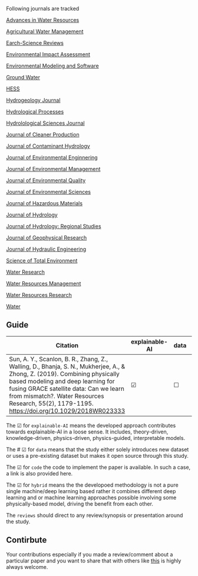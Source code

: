 Following journals are tracked



[Advances in Water Resources](https://github.com/AtrCheema/AIHydro/tree/main/Advances_in_Water_Resources)

[Agricultural Water Management](https://github.com/AtrCheema/AIHydro/tree/main/Agricultural_Water_Management)

[Earch-Science Reviews](https://github.com/AtrCheema/AIHydro/tree/main/Earth-Science_Reviews)

[Environmental Impact Assessment](https://github.com/AtrCheema/AIHydro/tree/main/Environmental_Impact_Assessment)

[Environmental Modeling and Software](https://github.com/AtrCheema/AIHydro/tree/main/Environmental_Modeling_and_Software)

[Ground Water](https://github.com/AtrCheema/AIHydro/tree/main/Ground_Water)

[HESS](https://github.com/AtrCheema/AIHydro/tree/main/HESS)

[Hydrogeology Journal](https://github.com/AtrCheema/AIHydro/tree/main/Hydrogeology_Journal)

[Hydrological Processes](https://github.com/AtrCheema/AIHydro/tree/main/Hydrological_Processes)

[Hydrolological Sciences Journal](https://github.com/AtrCheema/AIHydro/tree/main/Hydrological_Sciences_Journal)

[Journal of Cleaner Production](https://github.com/AtrCheema/AIHydro/tree/main/Journal_of_Cleaner_Production)

[Journal of Contaminant Hydrology](https://github.com/AtrCheema/AIHydro/tree/main/Journal_of_Contaminant_Hydrology)

[Journal of Environmental Enginnering](https://github.com/AtrCheema/AIHydro/tree/main/Journal_of_Environmental_Engineering)

[Journal of Environmental Management](https://github.com/AtrCheema/AIHydro/tree/main/Journal_of_Environmental_Management)

[Journal of Environmental Quality](https://github.com/AtrCheema/AIHydro/tree/main/Journal_of_Environmental_Quality)

[Journal of Environmental Sciences](https://github.com/AtrCheema/AIHydro/tree/main/Journal_of_Environmental_Sciences)

[Journal of Hazardous Materials](https://github.com/AtrCheema/AIHydro/tree/main/Journal_of_Hazardous_Materials)

[Journal of Hydrology](https://github.com/AtrCheema/AIHydro/tree/main/Journal_of_Hydrology)

[Journal of Hydrology: Regional Studies](https://github.com/AtrCheema/AIHydro/tree/main/Journal_of_Hydrology_regional_studies)

[Journal of Geophysical Research](https://github.com/AtrCheema/AIHydro/tree/main/Journal_of_Geophysical_Research)

[Journal of Hydraulic Engineering](https://github.com/AtrCheema/AIHydro/tree/main/Journal_of_Hydraulic_Engineering)

[Science of Total Environment](https://github.com/AtrCheema/AIHydro/tree/main/Science_of_Total_Environment)

[Water Research](https://github.com/AtrCheema/AIHydro/tree/main/Water_Research)

[Water Resources Management](https://github.com/AtrCheema/AIHydro/tree/main/Water_Resources_Management)

[Water Resources Research](https://github.com/AtrCheema/AIHydro/tree/main/Water_Resources_Research)

[Water](https://github.com/AtrCheema/AIHydro/tree/main/Water)

## Guide

| Citation           | explainable-AI | data   | code | hybrid |   reviews  |
|--------------------|----------------|--------|------|--------|------------|
| Sun, A. Y., Scanlon, B. R., Zhang, Z., Walling, D., Bhanja, S. N., Mukherjee, A., & Zhong, Z. (2019). Combining physically based modeling and deep learning for fusing GRACE satellite data: Can we learn from mismatch?. Water Resources Research, 55(2), 1179-1195. https://doi.org/10.1029/2018WR023333  |   &#9745;   | &#9744; | &#9744; | &#9744;  |  |

The &#9745; for `explainable-AI` means the developed approach contributes towards explainable-AI in a loose sense. It includes, theory-driven, knowledge-driven, physics-driven, physics-guided, interpretable models.

The # &#9745; for `data` means that the study either solely introduces new dataset or uses a pre-existing dataset but makes it open source through this study.

The &#9745; for `code` the code to implement the paper is available. In such a case, a link is also provided here.

The &#9745; for `hybrid` means the the developoed methodology is not a pure single machine/deep learning based rather it combines different deep learning and or machine learning approaches possible involving some physically-based model, driving the benefit from each other.

The `reviews` should direct to any review/synopsis or presentation around the study.

## Contirbute

Your contributions especially if you made a review/comment about a particular paper and you want to share that with others like [this]() is highly always welcome.
